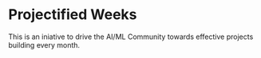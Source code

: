 # Projectified Weeks
This is an iniative to drive the AI/ML Community towards effective projects building every month.
